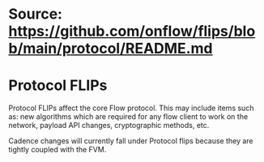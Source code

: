# Source: https://github.com/onflow/flips/blob/main/protocol/README.md

# Protocol FLIPs

Protocol FLIPs affect the core Flow protocol. This may include items such as: new algorithms which are required for any flow client to work on the network, payload API changes, cryptographic methods, etc.

Cadence changes will currently fall under Protocol flips because they are tightly coupled with the FVM.
